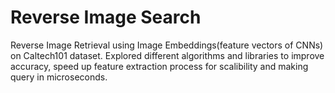 # Reverse Image Search
Reverse Image Retrieval using Image Embeddings(feature vectors of CNNs) on Caltech101 dataset.
Explored different algorithms and libraries to improve accuracy, speed up feature extraction process for scalibility and making query in microseconds.

